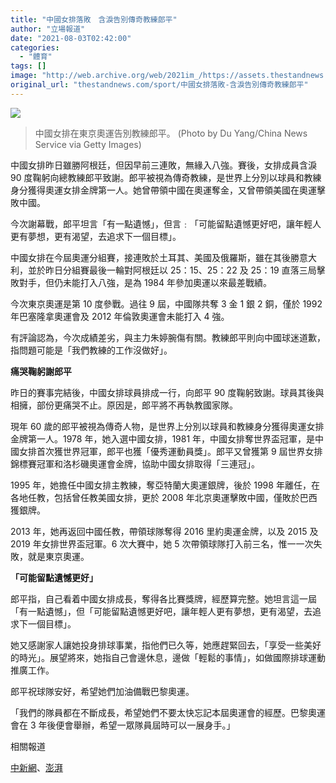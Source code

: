 ```yaml
---
title: "中國女排落敗　含淚告別傳奇教練郎平"
author: "立場報道"
date: "2021-08-03T02:42:00"
categories:
  - "體育"
tags: []
image: "http://web.archive.org/web/2021im_/https://assets.thestandnews.com/media/photos/GettyImages-1331967510.jpg"
original_url: "thestandnews.com/sport/中國女排落敗-含淚告別傳奇教練郎平"
---
```

![](http://web.archive.org/web/2021im_/https://assets.thestandnews.com/media/photos/GettyImages-1331967510.jpg)
> 中國女排在東京奧運告別教練郎平。 (Photo by Du Yang/China News Service via Getty Images)

中國女排昨日雖勝阿根廷，但因早前三連敗，無緣入八強。賽後，女排成員含淚 90 度鞠躬向總教練郎平致謝。郎平被視為傳奇教練，是世界上分別以球員和教練身分獲得奧運女排金牌第一人。她曾帶領中國在奧運奪金，又曾帶領美國在奧運擊敗中國。

今次謝幕戰，郎平坦言「有一點遺憾」，但言﹕「可能留點遺憾更好吧，讓年輕人更有夢想，更有渴望，去追求下一個目標」。

中國女排在今屆奧運分組賽，接連敗於土耳其、美國及俄羅斯，雖在其後勝意大利，並於昨日分組賽最後一輪對阿根廷以 25：15、25：22 及 25：19 直落三局擊敗對手，但仍未能打入八強，是為 1984 年參加奧運以來最差戰績。

今次東京奧運是第 10 度參戰。過往 9 屆，中國隊共奪 3 金 1 銀 2 銅，僅於 1992 年巴塞隆拿奧運會及 2012 年倫敦奧運會未能打入 4 強。

有評論認為，今次成績差劣，與主力朱婷腕傷有關。教練郎平則向中國球迷道歉，指問題可能是「我們教練的工作沒做好」。

**痛哭鞠躬謝郎平**

昨日的賽事完結後，中國女排球員排成一行，向郎平 90 度鞠躬致謝。球員其後與相擁，部份更痛哭不止。原因是，郎平將不再執教國家隊。

現年 60 歲的郎平被視為傳奇人物，是世界上分別以球員和教練身分獲得奧運女排金牌第一人。1978 年，她入選中國女排，1981 年，中國女排奪世界盃冠軍，是中國女排首次獲世界冠軍，郎平也獲「優秀運動員獎」。郎平又曾獲第 9 屆世界女排錦標賽冠軍和洛杉磯奧運會金牌，協助中國女排取得「三連冠」。

1995 年，她擔任中國女排主教練，奪亞特蘭大奧運銀牌，後於 1998 年離任，在各地任教，包括曾任教美國女排，更於 2008 年北京奧運擊敗中國，僅敗於巴西獲銀牌。

2013 年，她再返回中國任教，帶領球隊奪得 2016 里約奧運金牌，以及 2015 及 2019 年女排世界盃冠軍。6 次大賽中，她 5 次帶領球隊打入前三名，惟一一次失敗，就是東京奧運。

**「可能留點遺憾更好」**

郎平指，自己看着中國女排成長，奪得各比賽獎牌，經歷算完整。她坦言這一屆「有一點遺憾」，但「可能留點遺憾更好吧，讓年輕人更有夢想，更有渴望，去追求下一個目標」。

她又感謝家人讓她投身排球事業，指他們已久等，她應趕緊回去，「享受一些美好的時光」。展望將來，她指自己會邊休息，邊做「輕鬆的事情」，如做國際排球運動推廣工作。

郎平祝球隊安好，希望她們加油備戰巴黎奧運。

「我們的隊員都在不斷成長，希望她們不要太快忘記本屆奧運會的經歷。巴黎奧運會在 3 年後便會舉辦，希望一眾隊員屆時可以一展身手。」

相關報道

[中新網](http://web.archive.org/web/20211229132814/http://chinanews.com/ty/2021/08-02/9534681.shtml)、[澎湃](http://web.archive.org/web/20211229132814/https://baijiahao.baidu.com/s?id=1706974140689409495&wfr=spider&for=pc)